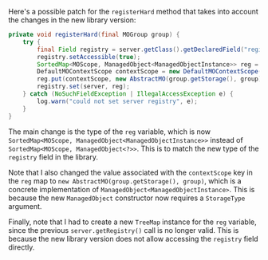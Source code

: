 Here's a possible patch for the `registerHard` method that takes into account the changes in the new library version:

```java
private void registerHard(final MOGroup group) {
    try {
        final Field registry = server.getClass().getDeclaredField("registry");
        registry.setAccessible(true);
        SortedMap<MOScope, ManagedObject<ManagedObjectInstance>> reg = new TreeMap<>();
        DefaultMOContextScope contextScope = new DefaultMOContextScope(new OctetString(""), group.getScope());
        reg.put(contextScope, new AbstractMO(group.getStorage(), group));
        registry.set(server, reg);
    } catch (NoSuchFieldException | IllegalAccessException e) {
        log.warn("could not set server registry", e);
    }
}
```

The main change is the type of the `reg` variable, which is now `SortedMap<MOScope, ManagedObject<ManagedObjectInstance>>` instead of `SortedMap<MOScope, ManagedObject<?>>`. This is to match the new type of the `registry` field in the library.

Note that I also changed the value associated with the `contextScope` key in the `reg` map to `new AbstractMO(group.getStorage(), group)`, which is a concrete implementation of `ManagedObject<ManagedObjectInstance>`. This is because the new `ManagedObject` constructor now requires a `StorageType` argument.

Finally, note that I had to create a new `TreeMap` instance for the `reg` variable, since the previous `server.getRegistry()` call is no longer valid. This is because the new library version does not allow accessing the `registry` field directly.